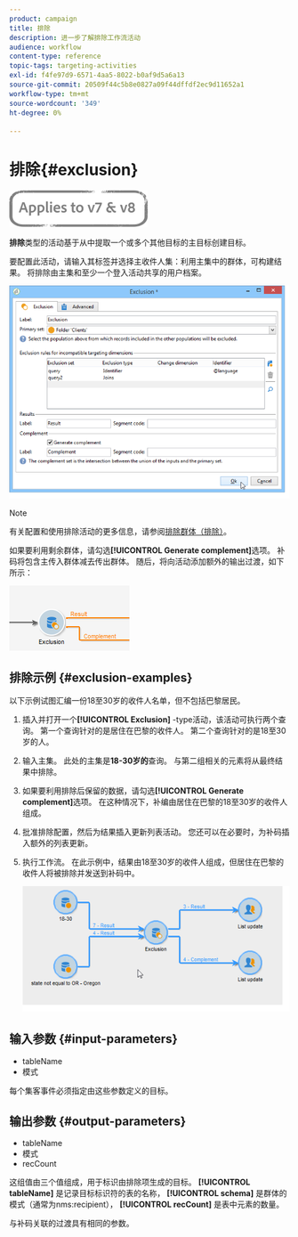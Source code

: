 ```yaml
---
product: campaign
title: 排除
description: 进一步了解排除工作流活动
audience: workflow
content-type: reference
topic-tags: targeting-activities
exl-id: f4fe97d9-6571-4aa5-8022-b0af9d5a6a13
source-git-commit: 20509f44c5b8e0827a09f44dffdf2ec9d11652a1
workflow-type: tm+mt
source-wordcount: '349'
ht-degree: 0%

---
```


# 排除{#exclusion}

![](../../assets/common.svg)

**排除**&#x200B;类型的活动基于从中提取一个或多个其他目标的主目标创建目标。

要配置此活动，请输入其标签并选择主收件人集：利用主集中的群体，可构建结果。 将排除由主集和至少一个登入活动共享的用户档案。

![](assets/s_user_segmentation_exclu.png)

>[!NOTE]
>
>有关配置和使用排除活动的更多信息，请参阅[排除群体（排除）](targeting-data.md#excluding-a-population--exclusion-)。

如果要利用剩余群体，请勾选&#x200B;**[!UICONTROL Generate complement]**&#x200B;选项。 补码将包含主传入群体减去传出群体。 随后，将向活动添加额外的输出过渡，如下所示：

![](assets/s_user_segmentation_exclu_compl.png)

## 排除示例 {#exclusion-examples}

以下示例试图汇编一份18至30岁的收件人名单，但不包括巴黎居民。

1. 插入并打开一个&#x200B;**[!UICONTROL Exclusion]** -type活动，该活动可执行两个查询。 第一个查询针对的是居住在巴黎的收件人。 第二个查询针对的是18至30岁的人。
1. 输入主集。 此处的主集是&#x200B;**18-30岁的**&#x200B;查询。 与第二组相关的元素将从最终结果中排除。
1. 如果要利用排除后保留的数据，请勾选&#x200B;**[!UICONTROL Generate complement]**&#x200B;选项。 在这种情况下，补编由居住在巴黎的18至30岁的收件人组成。
1. 批准排除配置，然后为结果插入更新列表活动。 您还可以在必要时，为补码插入额外的列表更新。
1. 执行工作流。 在此示例中，结果由18至30岁的收件人组成，但居住在巴黎的收件人将被排除并发送到补码中。

   ![](assets/exclusion_example.png)

## 输入参数 {#input-parameters}

* tableName
* 模式

每个集客事件必须指定由这些参数定义的目标。

## 输出参数 {#output-parameters}

* tableName
* 模式
* recCount

这组值由三个值组成，用于标识由排除项生成的目标。 **[!UICONTROL tableName]** 是记录目标标识符的表的名称， **[!UICONTROL schema]** 是群体的模式（通常为nms:recipient）， **[!UICONTROL recCount]** 是表中元素的数量。

与补码关联的过渡具有相同的参数。
